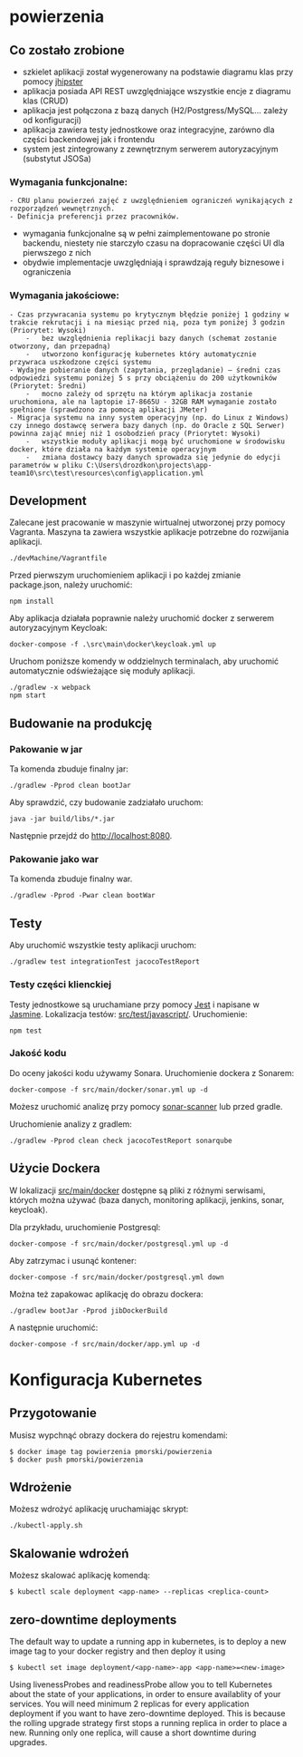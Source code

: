 # powierzenia

## Co zostało zrobione

- szkielet aplikacji został wygenerowany na podstawie diagramu klas przy pomocy [jhipster]
- aplikacja posiada API REST uwzględniające wszystkie encje z diagramu klas (CRUD)
- aplikacja jest połączona z bazą danych (H2/Postgress/MySQL... zależy od konfiguracji)
- aplikacja zawiera testy jednostkowe oraz integracyjne, zarówno dla części backendowej jak i frontendu
- system jest zintegrowany z zewnętrznym serwerem autoryzacyjnym (substytut JSOSa)

### Wymagania funkcjonalne:
````
- CRU planu powierzeń zajęć z uwzględnieniem ograniczeń wynikających z rozporządzeń wewnętrznych.
- Definicja preferencji przez pracowników.
````

- wymagania funkcjonalne są w pełni zaimplementowane po stronie backendu, niestety nie starczyło czasu na dopracowanie części UI dla pierwszego z nich
- obydwie implementacje uwzględniają i sprawdzają reguły biznesowe i ograniczenia

### Wymagania jakościowe:
```
- Czas przywracania systemu po krytycznym błędzie poniżej 1 godziny w trakcie rekrutacji i na miesiąc przed nią, poza tym poniżej 3 godzin (Priorytet: Wysoki) 
    -   bez uwzględnienia replikacji bazy danych (schemat zostanie otworzony, dan przepadną)
    -   utworzono konfigurację kubernetes który automatycznie przywraca uszkodzone części systemu
- Wydajne pobieranie danych (zapytania, przeglądanie) – średni czas odpowiedzi systemu poniżej 5 s przy obciążeniu do 200 użytkowników (Priorytet: Średni)
    -   mocno zależy od sprzętu na którym aplikacja zostanie uruchomiona, ale na laptopie i7-8665U - 32GB RAM wymaganie zostało spełnione (sprawdzono za pomocą aplikacji JMeter)
- Migracja systemu na inny system operacyjny (np. do Linux z Windows) czy innego dostawcę serwera bazy danych (np. do Oracle z SQL Serwer) powinna zająć mniej niż 1 osobodzień pracy (Priorytet: Wysoki)
    -   wszystkie moduły aplikacji mogą być uruchomione w środowisku docker, które działa na każdym systemie operacyjnym
    -   zmiana dostawcy bazy danych sprowadza się jedynie do edycji parametrów w pliku C:\Users\drozdkon\projects\app-team10\src\test\resources\config\application.yml
```

## Development

Zalecane jest pracowanie w maszynie wirtualnej utworzonej przy pomocy Vagranta.
Maszyna ta zawiera wszystkie aplikacje potrzebne do rozwijania aplikacji.

    ./devMachine/Vagrantfile

Przed pierwszym uruchomieniem aplikacji i po każdej zmianie package.json, należy uruchomić:

    npm install

Aby aplikacja działała poprawnie należy uruchomić docker z serwerem autoryzacyjnym Keycloak:

    docker-compose -f .\src\main\docker\keycloak.yml up
    
Uruchom poniższe komendy w oddzielnych terminalach, aby uruchomić automatycznie odświeżające się moduły aplikacji.

    ./gradlew -x webpack
    npm start

## Budowanie na produkcję

### Pakowanie w jar

Ta komenda zbuduje finalny jar:

    ./gradlew -Pprod clean bootJar

Aby sprawdzić, czy budowanie zadziałało uruchom:

    java -jar build/libs/*.jar

Następnie przejdź do [http://localhost:8080](http://localhost:8080).

### Pakowanie jako war

Ta komenda zbuduje finalny war.

    ./gradlew -Pprod -Pwar clean bootWar

## Testy

Aby uruchomić wszystkie testy aplikacji uruchom:

    ./gradlew test integrationTest jacocoTestReport

### Testy części klienckiej

Testy jednostkowe są uruchamiane przy pomocy [Jest][] i napisane w  [Jasmine][]. Lokalizacja testów: [src/test/javascript/](src/test/javascript/). Uruchomienie:

    npm test

### Jakość kodu

Do oceny jakości kodu używamy Sonara. Uruchomienie dockera z Sonarem:
```
docker-compose -f src/main/docker/sonar.yml up -d
```

Możesz uruchomić analizę przy pomocy [sonar-scanner](https://docs.sonarqube.org/display/SCAN/Analyzing+with+SonarQube+Scanner) lub przed gradle.

Uruchomienie analizy z gradlem:

```
./gradlew -Pprod clean check jacocoTestReport sonarqube
```

## Użycie Dockera

W lokalizacji [src/main/docker](src/main/docker) dostępne są pliki z różnymi serwisami, których można używać (baza danych, monitoring aplikacji, jenkins, sonar, keycloak).

Dla przykładu, uruchomienie Postgresql:

    docker-compose -f src/main/docker/postgresql.yml up -d

Aby zatrzymac i usunąć kontener:

    docker-compose -f src/main/docker/postgresql.yml down

Można też zapakowac aplikację do obrazu dockera:

    ./gradlew bootJar -Pprod jibDockerBuild

A następnie uruchomić:

    docker-compose -f src/main/docker/app.yml up -d

# Konfiguracja Kubernetes

## Przygotowanie

Musisz wypchnąć obrazy dockera do rejestru komendami:

```
$ docker image tag powierzenia pmorski/powierzenia
$ docker push pmorski/powierzenia
```

## Wdrożenie

Możesz wdrożyć aplikację uruchamiając skrypt:

```
./kubectl-apply.sh
```

## Skalowanie wdrożeń

Możesz skalować aplikację komendą:

```
$ kubectl scale deployment <app-name> --replicas <replica-count>
```

## zero-downtime deployments

The default way to update a running app in kubernetes, is to deploy a new image tag to your docker registry and then deploy it using

```
$ kubectl set image deployment/<app-name>-app <app-name>=<new-image>
```

Using livenessProbes and readinessProbe allow you to tell Kubernetes about the state of your applications, in order to ensure availablity of your services. You will need minimum 2 replicas for every application deployment if you want to have zero-downtime deployed.
This is because the rolling upgrade strategy first stops a running replica in order to place a new. Running only one replica, will cause a short downtime during upgrades.

[jhipster]: https://www.jhipster.tech
[node.js]: https://nodejs.org/
[yarn]: https://yarnpkg.org/
[webpack]: https://webpack.github.io/
[angular cli]: https://cli.angular.io/
[browsersync]: https://www.browsersync.io/
[jest]: https://facebook.github.io/jest/
[jasmine]: https://jasmine.github.io/2.0/introduction.html
[protractor]: https://angular.github.io/protractor/
[leaflet]: https://leafletjs.com/
[definitelytyped]: https://definitelytyped.org/
